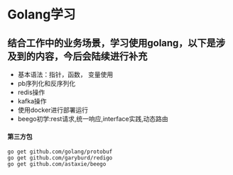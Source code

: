 # Golang学习
## 结合工作中的业务场景，学习使用golang，以下是涉及到的内容，今后会陆续进行补充
* 基本语法：指针，函数， 变量使用
* pb序列化和反序列化
* redis操作
* kafka操作
* 使用docker进行部署运行
* beego初学:rest请求,统一响应,interface实践,动态路由

#### 第三方包

```
go get github.com/golang/protobuf
go get github.com/garyburd/redigo
go get github.com/astaxie/beego
```
